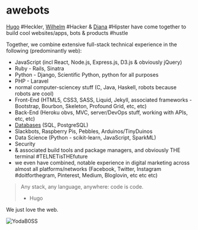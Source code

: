 # awebots
[Hugo](https://github.com/HugoDF/) #Heckler, [Wilhelm](https://github.com/xoneco) #Hacker & [Diana](https://github.com/parisandmilo) #Hipster have come together to build cool websites/apps, bots & products #hustle

Together, we combine extensive full-stack technical experience in the following (predominantly web):
- JavaScript (incl React, Node.js, Express.js, D3.js & obviously jQuery)
- Ruby - Rails, Sinatra
- Python - Django, Scientific Python, python for all purposes
- PHP - Laravel
- normal computer-sciencey stuff (C, Java, Haskell, robots because robots are cool)
- Front-End (HTML5, CSS3, SASS, Liquid, Jekyll, associated frameworks - Bootstrap, Bourbon, Skeleton, Profound Grid, etc, etc)
- Back-End (Heroku obvs, MVC, server/DevOps stuff, working with APIs, etc, etc)
- [Databases](http://howfuckedismydatabase.com/) (SQL, PostgreSQL)
- Slackbots, Raspberry Pis, Pebbles, Arduinos/TinyDuinos
- Data Science (Python - scikit-learn, JavaScript, SparkML)
- Security
- & associated build tools and package managers, and obviously THE terminal #TELNETisTHEfuture
- we even have combined, notable experience in digital marketing across almost all platforms/networks (Facebook, Twitter, Instagram #doitforthegram, Pinterest, Medium, Bloglovin, etc etc etc)

> Any stack, any language, anywhere: code is code.
> - Hugo

We just love the web.

![YodaB0SS](http://41.media.tumblr.com/tumblr_m7so4wPUq41rqt93po1_1280.jpg)
